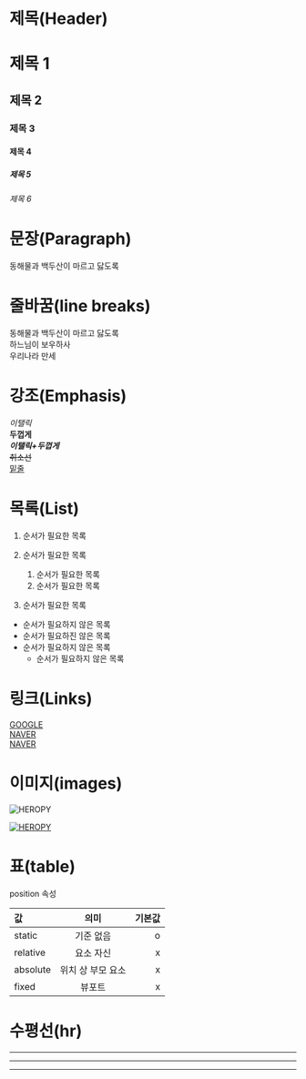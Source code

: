 # 제목(Header)

# 제목 1
## 제목 2
### 제목 3
#### 제목 4
##### 제목 5
###### 제목 6

# 문장(Paragraph)

동해물과 백두산이 마르고 닳도록

# 줄바꿈(line breaks)

동해물과 백두산이 마르고 닳도록  
하느님이 보우하사<br/> 우리나라 만세

# 강조(Emphasis)

_이탤릭_<br/>
**두껍게**<br/>
_**이탤릭+두껍게**_<br/>
~~취소선~~<br/>
<u>밑줄</u><br/>

# 목록(List)

1. 순서가 필요한 목록

1. 순서가 필요한 목록
    1. 순서가 필요한 목록
    1. 순서가 필요한 목록

1. 순서가 필요한 목록 

- 순서가 필요하지 않은 목록
- 순서가 필요하진 않은 목록
- 순서가 필요하지 않은 목록
    - 순서가 필요하지 않은 목록

# 링크(Links)

[GOOGLE](https://google.com) <br/>
[NAVER](https://www.naver.com/ "naver로 이동")<br/>
<a href='https://www.naver.com/' title='naver로 이동' target='_blank'>NAVER</a>


# 이미지(images)

![HEROPY](https://heropy.blog/css/images/logo.png)

[![HEROPY](https://heropy.blog/css/images/logo.png)](https://heropy.blog/)

# 표(table)

position 속성

값 | 의미 | 기본값
:-- |:--:| --:
static | 기준 없음 | o
relative | 요소 자신 | x
absolute | 위치 상 부모 요소 | x
fixed | 뷰포트 | x

# 수평선(hr)

---
***
___



